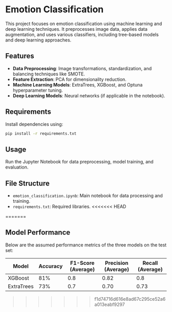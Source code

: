 # Emotion Classification

This project focuses on emotion classification using machine learning and deep learning techniques. It preprocesses image data, applies data augmentation, and uses various classifiers, including tree-based models and deep learning approaches.

## Features
- **Data Preprocessing**: Image transformations, standardization, and balancing techniques like SMOTE.
- **Feature Extraction**: PCA for dimensionality reduction.
- **Machine Learning Models**: ExtraTrees, XGBoost, and Optuna hyperparameter tuning.
- **Deep Learning Models**: Neural networks (if applicable in the notebook).

## Requirements
Install dependencies using:
```bash
pip install -r requirements.txt
```

## Usage
Run the Jupyter Notebook for data preprocessing, model training, and evaluation.

## File Structure
- `emotion_classification.ipynb`: Main notebook for data processing and training.
- `requirements.txt`: Required libraries.
<<<<<<< HEAD

=======
## Model Performance
Below are the assumed performance metrics of the three models on the test set:

| Model                  | Accuracy      | F1-Score (Average) | Precision (Average) | Recall (Average) |
|-------------------------|---------------|---------------------|---------------------|------------------|
| XGBoost               | 81%           | 0.8                | 0.82                | 0.8             |
| ExtraTrees          | 73%           | 0.7               | 0.70                | 0.73             |
>>>>>>> f1d74716d616e8ad67c295ce52a6a013eabf9297


